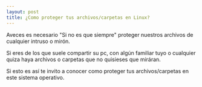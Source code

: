 ```yaml
---
layout: post
title: ¿Como proteger tus archivos/carpetas en Linux?
---
```


Aveces es necesario "Si no es que siempre" proteger nuestros archivos de cualquier intruso o mirón. 

Si eres de los que suele compartir su pc, con algún familiar tuyo o cualquier quiza haya archivos o carpetas que no quisieses que miráran. 

Si esto es así te invito a conocer como proteger tus archivos/carpetas en este sistema operativo.

